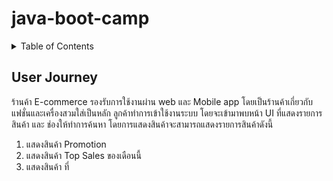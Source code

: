 # java-boot-camp

<!-- TABLE OF CONTENTS -->
<details>
  <summary>Table of Contents</summary>
  <ol>
    <li>
      <a href="#about-the-project">User Journey</a>
      <ul>
        <li><a href="#built-with">Built With</a></li>
      </ul>
    </li>
    <li>
      <a href="#getting-started">Getting Started</a>
      <ul>
        <li><a href="#prerequisites">Prerequisites</a></li>
        <li><a href="#installation">Installation</a></li>
      </ul>
    </li>
    <li><a href="#usage">Usage</a></li>
    <li><a href="#roadmap">Roadmap</a></li>
    <li><a href="#contributing">Contributing</a></li>
    <li><a href="#license">License</a></li>
    <li><a href="#contact">Contact</a></li>
    <li><a href="#acknowledgments">Acknowledgments</a></li>
  </ol>
</details>



<!-- TABLE OF CONTENTS -->
## User Journey

ร้านค้า E-commerce รองรับการใช้งานผ่าน web และ Mobile app โดยเป็นร้านค้าเกี่ยวกับ แฟชั่นและเครื่องสวมใส่เป็นหลัก
ลูกค้าทำการเข้าใช้งานระบบ โดยจะเข้ามาพบหน้า UI ที่แสดงรายการสินค้า และ ช่องให้ทำการค้นหา 
โดยการแสดงสินค้าจะสามารถแสดงรายการสินค้าดังนี้ 
1. แสดงสินค้า Promotion 
2. แสดงสินค้า Top Sales ของเดือนนี้
3. แสดงสินค้า ที่

